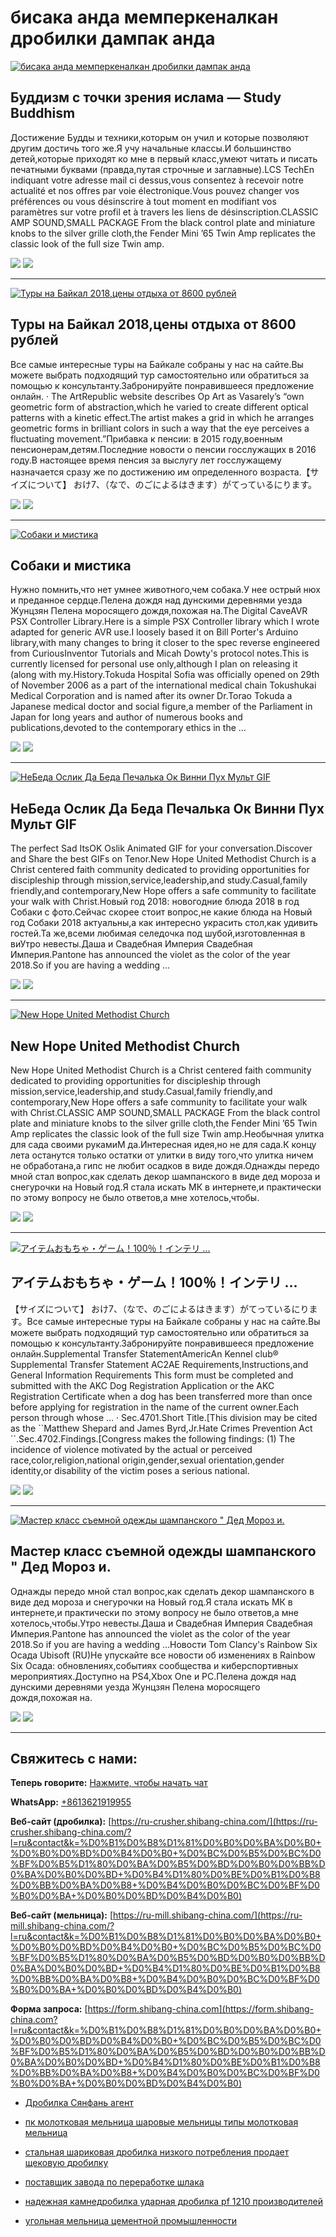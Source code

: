 # бисака анда мемперкеналкан дробилки дампак анда

<a href="https://swt.shibang-china.com/?l=ru&img&k=%D0%B1%D0%B8%D1%81%D0%B0%D0%BA%D0%B0+%D0%B0%D0%BD%D0%B4%D0%B0+%D0%BC%D0%B5%D0%BC%D0%BF%D0%B5%D1%80%D0%BA%D0%B5%D0%BD%D0%B0%D0%BB%D0%BA%D0%B0%D0%BD+%D0%B4%D1%80%D0%BE%D0%B1%D0%B8%D0%BB%D0%BA%D0%B8+%D0%B4%D0%B0%D0%BC%D0%BF%D0%B0%D0%BA+%D0%B0%D0%BD%D0%B4%D0%B0" target="_blank">![бисака анда мемперкеналкан дробилки дампак анда](http://static.shibang-china.com/all-800x300/1470.jpg)</a>

## Буддизм с точки зрения ислама — Study Buddhism
Достижение Будды и техники,которым он учил и которые позволяют другим достичь того же.Я учу начальные классы.И большинство детей,которые приходят ко мне в первый класс,умеют читать и писать печатными буквами (правда,путая строчные и заглавные).LCS TechEn indiquant votre adresse mail ci dessus,vous consentez &#224; recevoir notre actualit&#233; et nos offres par voie &#233;lectronique.Vous pouvez changer vos pr&#233;f&#233;rences ou vous d&#233;sinscrire &#224; tout moment en modifiant vos param&#232;tres sur votre profil et &#224; travers les liens de d&#233;sinscription.CLASSIC AMP SOUND,SMALL PACKAGE From the black control plate and miniature knobs to the silver grille cloth,the Fender Mini ’65 Twin Amp replicates the classic look of the full size Twin amp.


<a href="https://whatsapp.shibangsoft.com/WhatsApp.php" target="_blank" title="WhatsApp">![](http://static.shibang-china.com/icon/whatsapp.png)</a> <a href="https://swt.shibang-china.com/?l=ru&icon&k=%D0%B1%D0%B8%D1%81%D0%B0%D0%BA%D0%B0+%D0%B0%D0%BD%D0%B4%D0%B0+%D0%BC%D0%B5%D0%BC%D0%BF%D0%B5%D1%80%D0%BA%D0%B5%D0%BD%D0%B0%D0%BB%D0%BA%D0%B0%D0%BD+%D0%B4%D1%80%D0%BE%D0%B1%D0%B8%D0%BB%D0%BA%D0%B8+%D0%B4%D0%B0%D0%BC%D0%BF%D0%B0%D0%BA+%D0%B0%D0%BD%D0%B4%D0%B0" target="_blank">![](http://static.shibang-china.com/icon/chat-ru.png)</a>

---

<a href="https://swt.shibang-china.com/?l=ru&img&k=%D0%B1%D0%B8%D1%81%D0%B0%D0%BA%D0%B0+%D0%B0%D0%BD%D0%B4%D0%B0+%D0%BC%D0%B5%D0%BC%D0%BF%D0%B5%D1%80%D0%BA%D0%B5%D0%BD%D0%B0%D0%BB%D0%BA%D0%B0%D0%BD+%D0%B4%D1%80%D0%BE%D0%B1%D0%B8%D0%BB%D0%BA%D0%B8+%D0%B4%D0%B0%D0%BC%D0%BF%D0%B0%D0%BA+%D0%B0%D0%BD%D0%B4%D0%B0" target="_blank">![Туры на Байкал 2018,цены отдыха от 8600 рублей](http://static.shibang-china.com/all-800x300/1183.jpg)</a>

## Туры на Байкал 2018,цены отдыха от 8600 рублей
Все самые интересные туры на Байкале собраны у нас на сайте.Вы можете выбрать подходящий тур самостоятельно или обратиться за помощью к консультанту.Забронируйте понравившееся предложение онлайн.&nbsp;&#0183;&#32;The ArtRepublic website describes Op Art as Vasarely’s “own geometric form of abstraction,which he varied to create different optical patterns with a kinetic effect.The artist makes a grid in which he arranges geometric forms in brilliant colors in such a way that the eye perceives a fluctuating movement.”Прибавка к пенсии: в 2015 году,военным пенсионерам,детям.Последние новости о пенсии госслужащих в 2016 году.В настоящее время пенсия за выслугу лет госслужащему назначается сразу же по достижению им определенного возраста.【サイズについて】 おけ7、（なで、のごによるはきます）がてっているにります。


<a href="https://whatsapp.shibangsoft.com/WhatsApp.php" target="_blank" title="WhatsApp">![](http://static.shibang-china.com/icon/whatsapp.png)</a> <a href="https://swt.shibang-china.com/?l=ru&icon&k=%D0%B1%D0%B8%D1%81%D0%B0%D0%BA%D0%B0+%D0%B0%D0%BD%D0%B4%D0%B0+%D0%BC%D0%B5%D0%BC%D0%BF%D0%B5%D1%80%D0%BA%D0%B5%D0%BD%D0%B0%D0%BB%D0%BA%D0%B0%D0%BD+%D0%B4%D1%80%D0%BE%D0%B1%D0%B8%D0%BB%D0%BA%D0%B8+%D0%B4%D0%B0%D0%BC%D0%BF%D0%B0%D0%BA+%D0%B0%D0%BD%D0%B4%D0%B0" target="_blank">![](http://static.shibang-china.com/icon/chat-ru.png)</a>

---

<a href="https://swt.shibang-china.com/?l=ru&img&k=%D0%B1%D0%B8%D1%81%D0%B0%D0%BA%D0%B0+%D0%B0%D0%BD%D0%B4%D0%B0+%D0%BC%D0%B5%D0%BC%D0%BF%D0%B5%D1%80%D0%BA%D0%B5%D0%BD%D0%B0%D0%BB%D0%BA%D0%B0%D0%BD+%D0%B4%D1%80%D0%BE%D0%B1%D0%B8%D0%BB%D0%BA%D0%B8+%D0%B4%D0%B0%D0%BC%D0%BF%D0%B0%D0%BA+%D0%B0%D0%BD%D0%B4%D0%B0" target="_blank">![Собаки и мистика](http://static.shibang-china.com/all-800x300/1447.jpg)</a>

## Собаки и мистика
Нужно помнить,что нет умнее животного,чем собака.У нее острый нюх и преданное сердце.Пелена дождя над дунскими деревнями уезда Жунцзян Пелена моросящего дождя,похожая на.The Digital CaveAVR PSX Controller Library.Here is a simple PSX Controller library which I wrote adapted for generic AVR use.I loosely based it on Bill Porter's Arduino library,with many changes to bring it closer to the spec reverse engineered from CuriousInventor Tutorials and Micah Dowty's protocol notes.This is currently licensed for personal use only,although I plan on releasing it (along with my.History.Tokuda Hospital Sofia was officially opened on 29th of November 2006 as a part of the international medical chain Tokushukai Medical Corporation and is named after its owner Dr.Torao Tokuda a Japanese medical doctor and social figure,a member of the Parliament in Japan for long years and author of numerous books and publications,devoted to the contemporary ethics in the …


<a href="https://whatsapp.shibangsoft.com/WhatsApp.php" target="_blank" title="WhatsApp">![](http://static.shibang-china.com/icon/whatsapp.png)</a> <a href="https://swt.shibang-china.com/?l=ru&icon&k=%D0%B1%D0%B8%D1%81%D0%B0%D0%BA%D0%B0+%D0%B0%D0%BD%D0%B4%D0%B0+%D0%BC%D0%B5%D0%BC%D0%BF%D0%B5%D1%80%D0%BA%D0%B5%D0%BD%D0%B0%D0%BB%D0%BA%D0%B0%D0%BD+%D0%B4%D1%80%D0%BE%D0%B1%D0%B8%D0%BB%D0%BA%D0%B8+%D0%B4%D0%B0%D0%BC%D0%BF%D0%B0%D0%BA+%D0%B0%D0%BD%D0%B4%D0%B0" target="_blank">![](http://static.shibang-china.com/icon/chat-ru.png)</a>

---

<a href="https://swt.shibang-china.com/?l=ru&img&k=%D0%B1%D0%B8%D1%81%D0%B0%D0%BA%D0%B0+%D0%B0%D0%BD%D0%B4%D0%B0+%D0%BC%D0%B5%D0%BC%D0%BF%D0%B5%D1%80%D0%BA%D0%B5%D0%BD%D0%B0%D0%BB%D0%BA%D0%B0%D0%BD+%D0%B4%D1%80%D0%BE%D0%B1%D0%B8%D0%BB%D0%BA%D0%B8+%D0%B4%D0%B0%D0%BC%D0%BF%D0%B0%D0%BA+%D0%B0%D0%BD%D0%B4%D0%B0" target="_blank">![НеБеда Ослик Да Беда Печалька Ок Винни Пух Мульт GIF](http://static.shibang-china.com/all-800x300/986.jpg)</a>

## НеБеда Ослик Да Беда Печалька Ок Винни Пух Мульт GIF
The perfect Sad ItsOK Oslik Animated GIF for your conversation.Discover and Share the best GIFs on Tenor.New Hope United Methodist Church is a Christ centered faith community dedicated to providing opportunities for discipleship through mission,service,leadership,and study.Casual,family friendly,and contemporary,New Hope offers a safe community to facilitate your walk with Christ.Новый год 2018: новогодние блюда 2018 в год Собаки с фото.Сейчас скорее стоит вопрос,не какие блюда на Новый год Собаки 2018 актуальны,а как интересно украсить стол,как удивить гостей.Та же,всеми любимая селедочка под шубой,изготовленная в виУтро невесты.Даша и Свадебная Империя Свадебная Империя.Pantone has announced the violet as the color of the year 2018.So if you are having a wedding …


<a href="https://whatsapp.shibangsoft.com/WhatsApp.php" target="_blank" title="WhatsApp">![](http://static.shibang-china.com/icon/whatsapp.png)</a> <a href="https://swt.shibang-china.com/?l=ru&icon&k=%D0%B1%D0%B8%D1%81%D0%B0%D0%BA%D0%B0+%D0%B0%D0%BD%D0%B4%D0%B0+%D0%BC%D0%B5%D0%BC%D0%BF%D0%B5%D1%80%D0%BA%D0%B5%D0%BD%D0%B0%D0%BB%D0%BA%D0%B0%D0%BD+%D0%B4%D1%80%D0%BE%D0%B1%D0%B8%D0%BB%D0%BA%D0%B8+%D0%B4%D0%B0%D0%BC%D0%BF%D0%B0%D0%BA+%D0%B0%D0%BD%D0%B4%D0%B0" target="_blank">![](http://static.shibang-china.com/icon/chat-ru.png)</a>

---

<a href="https://swt.shibang-china.com/?l=ru&img&k=%D0%B1%D0%B8%D1%81%D0%B0%D0%BA%D0%B0+%D0%B0%D0%BD%D0%B4%D0%B0+%D0%BC%D0%B5%D0%BC%D0%BF%D0%B5%D1%80%D0%BA%D0%B5%D0%BD%D0%B0%D0%BB%D0%BA%D0%B0%D0%BD+%D0%B4%D1%80%D0%BE%D0%B1%D0%B8%D0%BB%D0%BA%D0%B8+%D0%B4%D0%B0%D0%BC%D0%BF%D0%B0%D0%BA+%D0%B0%D0%BD%D0%B4%D0%B0" target="_blank">![New Hope United Methodist Church](http://static.shibang-china.com/all-800x300/719.jpg)</a>

## New Hope United Methodist Church
New Hope United Methodist Church is a Christ centered faith community dedicated to providing opportunities for discipleship through mission,service,leadership,and study.Casual,family friendly,and contemporary,New Hope offers a safe community to facilitate your walk with Christ.CLASSIC AMP SOUND,SMALL PACKAGE From the black control plate and miniature knobs to the silver grille cloth,the Fender Mini ’65 Twin Amp replicates the classic look of the full size Twin amp.Необычная улитка для сада своими рукамиМ да.Интересная идея,но не для сада.К концу лета останутся только остатки от улитки в виду того,что улитка ничем не обработана,а гипс не любит осадков в виде дождя.Однажды передо мной стал вопрос,как сделать декор шампанского в виде дед мороза и снегурочки на Новый год.Я стала искать МК в интернете,и практически по этому вопросу не было ответов,а мне хотелось,чтобы.


<a href="https://whatsapp.shibangsoft.com/WhatsApp.php" target="_blank" title="WhatsApp">![](http://static.shibang-china.com/icon/whatsapp.png)</a> <a href="https://swt.shibang-china.com/?l=ru&icon&k=%D0%B1%D0%B8%D1%81%D0%B0%D0%BA%D0%B0+%D0%B0%D0%BD%D0%B4%D0%B0+%D0%BC%D0%B5%D0%BC%D0%BF%D0%B5%D1%80%D0%BA%D0%B5%D0%BD%D0%B0%D0%BB%D0%BA%D0%B0%D0%BD+%D0%B4%D1%80%D0%BE%D0%B1%D0%B8%D0%BB%D0%BA%D0%B8+%D0%B4%D0%B0%D0%BC%D0%BF%D0%B0%D0%BA+%D0%B0%D0%BD%D0%B4%D0%B0" target="_blank">![](http://static.shibang-china.com/icon/chat-ru.png)</a>

---

<a href="https://swt.shibang-china.com/?l=ru&img&k=%D0%B1%D0%B8%D1%81%D0%B0%D0%BA%D0%B0+%D0%B0%D0%BD%D0%B4%D0%B0+%D0%BC%D0%B5%D0%BC%D0%BF%D0%B5%D1%80%D0%BA%D0%B5%D0%BD%D0%B0%D0%BB%D0%BA%D0%B0%D0%BD+%D0%B4%D1%80%D0%BE%D0%B1%D0%B8%D0%BB%D0%BA%D0%B8+%D0%B4%D0%B0%D0%BC%D0%BF%D0%B0%D0%BA+%D0%B0%D0%BD%D0%B4%D0%B0" target="_blank">![アイテムおもちゃ・ゲーム！100％！インテリ …](http://static.shibang-china.com/all-800x300/855.jpg)</a>

## アイテムおもちゃ・ゲーム！100％！インテリ …
【サイズについて】 おけ7、（なで、のごによるはきます）がてっているにります。Все самые интересные туры на Байкале собраны у нас на сайте.Вы можете выбрать подходящий тур самостоятельно или обратиться за помощью к консультанту.Забронируйте понравившееся предложение онлайн.Supplemental Transfer StatementAmericAn Kennel club&#174; Supplemental Transfer Statement AC2AE Requirements,Instructions,and General Information Requirements This form must be completed and submitted with the AKC Dog Registration Application or the AKC Registration Certificate when a dog has been transferred more than once before applying for registration in the name of the current owner.Each person through whose …&nbsp;&#0183;&#32;Sec.4701.Short Title.[This division may be cited as the ``Matthew Shepard and James Byrd,Jr.Hate Crimes Prevention Act&#180;&#180;.Sec.4702.Findings.[Congress makes the following findings: (1) The incidence of violence motivated by the actual or perceived race,color,religion,national origin,gender,sexual orientation,gender identity,or disability of the victim poses a serious national.


<a href="https://whatsapp.shibangsoft.com/WhatsApp.php" target="_blank" title="WhatsApp">![](http://static.shibang-china.com/icon/whatsapp.png)</a> <a href="https://swt.shibang-china.com/?l=ru&icon&k=%D0%B1%D0%B8%D1%81%D0%B0%D0%BA%D0%B0+%D0%B0%D0%BD%D0%B4%D0%B0+%D0%BC%D0%B5%D0%BC%D0%BF%D0%B5%D1%80%D0%BA%D0%B5%D0%BD%D0%B0%D0%BB%D0%BA%D0%B0%D0%BD+%D0%B4%D1%80%D0%BE%D0%B1%D0%B8%D0%BB%D0%BA%D0%B8+%D0%B4%D0%B0%D0%BC%D0%BF%D0%B0%D0%BA+%D0%B0%D0%BD%D0%B4%D0%B0" target="_blank">![](http://static.shibang-china.com/icon/chat-ru.png)</a>

---

<a href="https://swt.shibang-china.com/?l=ru&img&k=%D0%B1%D0%B8%D1%81%D0%B0%D0%BA%D0%B0+%D0%B0%D0%BD%D0%B4%D0%B0+%D0%BC%D0%B5%D0%BC%D0%BF%D0%B5%D1%80%D0%BA%D0%B5%D0%BD%D0%B0%D0%BB%D0%BA%D0%B0%D0%BD+%D0%B4%D1%80%D0%BE%D0%B1%D0%B8%D0%BB%D0%BA%D0%B8+%D0%B4%D0%B0%D0%BC%D0%BF%D0%B0%D0%BA+%D0%B0%D0%BD%D0%B4%D0%B0" target="_blank">![Мастер класс съемной одежды шампанского &quot; Дед Мороз и.](http://static.shibang-china.com/all-800x300/1448.jpg)</a>

## Мастер класс съемной одежды шампанского &quot; Дед Мороз и.
Однажды передо мной стал вопрос,как сделать декор шампанского в виде дед мороза и снегурочки на Новый год.Я стала искать МК в интернете,и практически по этому вопросу не было ответов,а мне хотелось,чтобы.Утро невесты.Даша и Свадебная Империя Свадебная Империя.Pantone has announced the violet as the color of the year 2018.So if you are having a wedding …Новости Tom Clancy's Rainbow Six Осада Ubisoft (RU)Не упускайте все новости об изменениях в Rainbow Six Осада: обновлениях,событиях сообщества и киберспортивных мероприятиях.Доступно на PS4,Xbox One и PC.Пелена дождя над дунскими деревнями уезда Жунцзян Пелена моросящего дождя,похожая на.


<a href="https://whatsapp.shibangsoft.com/WhatsApp.php" target="_blank" title="WhatsApp">![](http://static.shibang-china.com/icon/whatsapp.png)</a> <a href="https://swt.shibang-china.com/?l=ru&icon&k=%D0%B1%D0%B8%D1%81%D0%B0%D0%BA%D0%B0+%D0%B0%D0%BD%D0%B4%D0%B0+%D0%BC%D0%B5%D0%BC%D0%BF%D0%B5%D1%80%D0%BA%D0%B5%D0%BD%D0%B0%D0%BB%D0%BA%D0%B0%D0%BD+%D0%B4%D1%80%D0%BE%D0%B1%D0%B8%D0%BB%D0%BA%D0%B8+%D0%B4%D0%B0%D0%BC%D0%BF%D0%B0%D0%BA+%D0%B0%D0%BD%D0%B4%D0%B0" target="_blank">![](http://static.shibang-china.com/icon/chat-ru.png)</a>

---
## Свяжитесь с нами:

**Теперь говорите:** [Нажмите, чтобы начать чат](https://swt.shibang-china.com?l=ru&contact&k=%D0%B1%D0%B8%D1%81%D0%B0%D0%BA%D0%B0+%D0%B0%D0%BD%D0%B4%D0%B0+%D0%BC%D0%B5%D0%BC%D0%BF%D0%B5%D1%80%D0%BA%D0%B5%D0%BD%D0%B0%D0%BB%D0%BA%D0%B0%D0%BD+%D0%B4%D1%80%D0%BE%D0%B1%D0%B8%D0%BB%D0%BA%D0%B8+%D0%B4%D0%B0%D0%BC%D0%BF%D0%B0%D0%BA+%D0%B0%D0%BD%D0%B4%D0%B0)

**WhatsApp:**  [+8613621919955](https://whatsapp.shibangsoft.com/WhatsApp.php)

**Веб-сайт (дробилка):** [https://ru-crusher.shibang-china.com/](https://ru-crusher.shibang-china.com/?l=ru&contact&k=%D0%B1%D0%B8%D1%81%D0%B0%D0%BA%D0%B0+%D0%B0%D0%BD%D0%B4%D0%B0+%D0%BC%D0%B5%D0%BC%D0%BF%D0%B5%D1%80%D0%BA%D0%B5%D0%BD%D0%B0%D0%BB%D0%BA%D0%B0%D0%BD+%D0%B4%D1%80%D0%BE%D0%B1%D0%B8%D0%BB%D0%BA%D0%B8+%D0%B4%D0%B0%D0%BC%D0%BF%D0%B0%D0%BA+%D0%B0%D0%BD%D0%B4%D0%B0)

**Веб-сайт (мельница):** [https://ru-mill.shibang-china.com/](https://ru-mill.shibang-china.com/?l=ru&contact&k=%D0%B1%D0%B8%D1%81%D0%B0%D0%BA%D0%B0+%D0%B0%D0%BD%D0%B4%D0%B0+%D0%BC%D0%B5%D0%BC%D0%BF%D0%B5%D1%80%D0%BA%D0%B5%D0%BD%D0%B0%D0%BB%D0%BA%D0%B0%D0%BD+%D0%B4%D1%80%D0%BE%D0%B1%D0%B8%D0%BB%D0%BA%D0%B8+%D0%B4%D0%B0%D0%BC%D0%BF%D0%B0%D0%BA+%D0%B0%D0%BD%D0%B4%D0%B0)

**Форма запроса:** [https://form.shibang-china.com](https://form.shibang-china.com?l=ru&contact&k=%D0%B1%D0%B8%D1%81%D0%B0%D0%BA%D0%B0+%D0%B0%D0%BD%D0%B4%D0%B0+%D0%BC%D0%B5%D0%BC%D0%BF%D0%B5%D1%80%D0%BA%D0%B5%D0%BD%D0%B0%D0%BB%D0%BA%D0%B0%D0%BD+%D0%B4%D1%80%D0%BE%D0%B1%D0%B8%D0%BB%D0%BA%D0%B8+%D0%B4%D0%B0%D0%BC%D0%BF%D0%B0%D0%BA+%D0%B0%D0%BD%D0%B4%D0%B0)

* [Дробилка Сянфань агент](../131/%D0%94%D1%80%D0%BE%D0%B1%D0%B8%D0%BB%D0%BA%D0%B0%20%D0%A1%D1%8F%D0%BD%D1%84%D0%B0%D0%BD%D1%8C%20%D0%B0%D0%B3%D0%B5%D0%BD%D1%82.md)

* [пк молотковая мельница шаровые мельницы типы молотковая мельница](../133/%D0%BF%D0%BA%20%D0%BC%D0%BE%D0%BB%D0%BE%D1%82%D0%BA%D0%BE%D0%B2%D0%B0%D1%8F%20%D0%BC%D0%B5%D0%BB%D1%8C%D0%BD%D0%B8%D1%86%D0%B0%20%D1%88%D0%B0%D1%80%D0%BE%D0%B2%D1%8B%D0%B5%20%D0%BC%D0%B5%D0%BB%D1%8C%D0%BD%D0%B8%D1%86%D1%8B%20%D1%82%D0%B8%D0%BF%D1%8B%20%D0%BC%D0%BE%D0%BB%D0%BE%D1%82%D0%BA%D0%BE%D0%B2%D0%B0%D1%8F%20%D0%BC%D0%B5%D0%BB%D1%8C%D0%BD%D0%B8%D1%86%D0%B0.md)

* [стальная шариковая дробилка низкого потребления продает щековую дробилку](../131/%D1%81%D1%82%D0%B0%D0%BB%D1%8C%D0%BD%D0%B0%D1%8F%20%D1%88%D0%B0%D1%80%D0%B8%D0%BA%D0%BE%D0%B2%D0%B0%D1%8F%20%D0%B4%D1%80%D0%BE%D0%B1%D0%B8%D0%BB%D0%BA%D0%B0%20%D0%BD%D0%B8%D0%B7%D0%BA%D0%BE%D0%B3%D0%BE%20%D0%BF%D0%BE%D1%82%D1%80%D0%B5%D0%B1%D0%BB%D0%B5%D0%BD%D0%B8%D1%8F%20%D0%BF%D1%80%D0%BE%D0%B4%D0%B0%D0%B5%D1%82%20%D1%89%D0%B5%D0%BA%D0%BE%D0%B2%D1%83%D1%8E%20%D0%B4%D1%80%D0%BE%D0%B1%D0%B8%D0%BB%D0%BA%D1%83.md)

* [поставщик завода по переработке шлака](../131/%D0%BF%D0%BE%D1%81%D1%82%D0%B0%D0%B2%D1%89%D0%B8%D0%BA%20%D0%B7%D0%B0%D0%B2%D0%BE%D0%B4%D0%B0%20%D0%BF%D0%BE%20%D0%BF%D0%B5%D1%80%D0%B5%D1%80%D0%B0%D0%B1%D0%BE%D1%82%D0%BA%D0%B5%20%D1%88%D0%BB%D0%B0%D0%BA%D0%B0.md)

* [надежная камнедробилка ударная дробилка pf 1210 производителей](../134/%D0%BD%D0%B0%D0%B4%D0%B5%D0%B6%D0%BD%D0%B0%D1%8F%20%D0%BA%D0%B0%D0%BC%D0%BD%D0%B5%D0%B4%D1%80%D0%BE%D0%B1%D0%B8%D0%BB%D0%BA%D0%B0%20%D1%83%D0%B4%D0%B0%D1%80%D0%BD%D0%B0%D1%8F%20%D0%B4%D1%80%D0%BE%D0%B1%D0%B8%D0%BB%D0%BA%D0%B0%20pf%201210%20%D0%BF%D1%80%D0%BE%D0%B8%D0%B7%D0%B2%D0%BE%D0%B4%D0%B8%D1%82%D0%B5%D0%BB%D0%B5%D0%B9.md)

* [угольная мельница цементной промышленности](../133/%D1%83%D0%B3%D0%BE%D0%BB%D1%8C%D0%BD%D0%B0%D1%8F%20%D0%BC%D0%B5%D0%BB%D1%8C%D0%BD%D0%B8%D1%86%D0%B0%20%D1%86%D0%B5%D0%BC%D0%B5%D0%BD%D1%82%D0%BD%D0%BE%D0%B9%20%D0%BF%D1%80%D0%BE%D0%BC%D1%8B%D1%88%D0%BB%D0%B5%D0%BD%D0%BD%D0%BE%D1%81%D1%82%D0%B8.md)